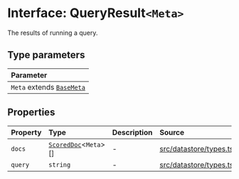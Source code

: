 # Interface: QueryResult`<Meta>`

The results of running a query.

## Type parameters

| Parameter |
| :------ |
| `Meta` extends [`BaseMeta`](../type-aliases/BaseMeta.md) |

## Properties

| Property | Type | Description | Source |
| :------ | :------ | :------ | :------ |
| `docs` | [`ScoredDoc`](ScoredDoc.md)\<`Meta`\>[] | - | [src/datastore/types.ts:141](https://github.com/dexaai/llm-tools/blob/eeaf162/src/datastore/types.ts#L141) |
| `query` | `string` | - | [src/datastore/types.ts:140](https://github.com/dexaai/llm-tools/blob/eeaf162/src/datastore/types.ts#L140) |
